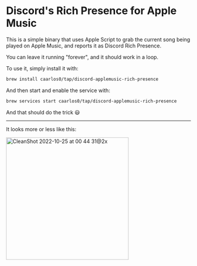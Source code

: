 # Discord's Rich Presence for Apple Music

This is a simple binary that uses Apple Script to grab the current song being
played on Apple Music, and reports it as Discord Rich Presence.

You can leave it running "forever", and it should work in a loop.

To use it, simply install it with:

```sh
brew install caarlos0/tap/discord-applemusic-rich-presence
```

And then start and enable the service with:

```sh
brew services start caarlos0/tap/discord-applemusic-rich-presence
```

And that should do the trick 😃

---

It looks more or less like this:

<img width="334" alt="CleanShot 2022-10-25 at 00 44 31@2x" src="https://user-images.githubusercontent.com/245435/197677486-eebc2ecf-b8be-4de2-8eb7-650042718789.png">
